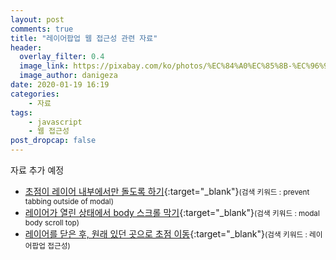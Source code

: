 ```yaml
---
layout: post
comments: true
title: "레이어팝업 웹 접근성 관련 자료"
header:
  overlay_filter: 0.4
  image_link: https://pixabay.com/ko/photos/%EC%84%A0%EC%85%8B-%EC%96%91%EA%B7%80%EB%B9%84-%EB%B0%B1%EB%9D%BC%EC%9D%B4%ED%8A%B8-%EA%BD%83-174276/
  image_author: danigeza
date: 2020-01-19 16:19
categories:
    - 자료
tags:
    - javascript
    - 웹 접근성
post_dropcap: false
---
```


자료 추가 예정

- [초점이 레이어 내부에서만 돌도록 하기](https://stackoverflow.com/questions/14572084/keep-tabbing-within-modal-pane-only){:target="_blank"}<small>(검색 키워드 : prevent tabbing outside of modal)</small>
- [레이어가 열린 상태에서 body 스크롤 막기](https://css-tricks.com/prevent-page-scrolling-when-a-modal-is-open/){:target="_blank"}<small>(검색 키워드 : modal body scroll top)</small>
- [레이어를 닫은 후, 원래 있던 곳으로 초점 이동](https://www.wah.or.kr:444/Participation/consultingView.asp?seq=10354&page=1&cType=&FindTxt=&flag=2&FindCol=0){:target="_blank"}<small>(검색 키워드 : 레이어팝업 접근성)</small>
